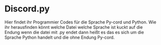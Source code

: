 # Discord.py
Hier findet ihr Programmier Codes für die Sprache Py-cord und Python. Wie ihr herausfinden könnt welche Datei welche Sprache ist kuckt auf die Endung wenn die datei mit .py endet dann heißt es das es sich um die Sprache Python handelt und die ohne Endung Py-cord.